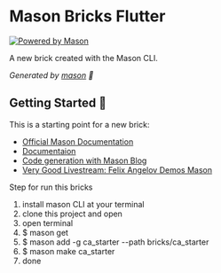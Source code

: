 # Mason Bricks Flutter

[![Powered by Mason](https://img.shields.io/endpoint?url=https%3A%2F%2Ftinyurl.com%2Fmason-badge)](https://github.com/felangel/mason)

A new brick created with the Mason CLI.

_Generated by [mason][1] 🧱_

## Getting Started 🚀

This is a starting point for a new brick:

- [Official Mason Documentation][2]
- [Documentaion][5]
- [Code generation with Mason Blog][3]
- [Very Good Livestream: Felix Angelov Demos Mason][4]


Step for run this bricks
1. install mason CLI at your terminal
2. clone this project and open
3. open terminal
4. $ mason get
5. $ mason add -g ca_starter --path bricks/ca_starter
6. $ mason make ca_starter
7. done

[1]: https://github.com/felangel/mason
[2]: https://github.com/felangel/mason/tree/master/packages/mason_cli#readme
[3]: https://verygood.ventures/blog/code-generation-with-mason
[4]: https://youtu.be/G4PTjA6tpTU
[5]: https://docs.brickhub.dev/
